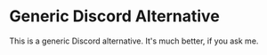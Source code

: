 # Generic Discord Alternative

This is a generic Discord alternative. It's much better, if you ask me.
